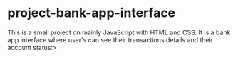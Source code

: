 # project-bank-app-interface
This is a small project on mainly JavaScript with HTML and CSS. It is a bank app interface where user's can see their transactions details and their account status:>
